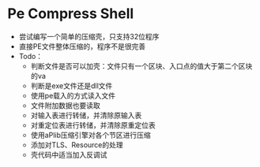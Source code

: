 # Pe Compress Shell
- 尝试编写一个简单的压缩壳，只支持32位程序
- 直接PE文件整体压缩的，程序不是很完善
- Todo：
  - 判断文件是否可以加壳：文件只有一个区块、入口点的值大于第二个区块的va
  - 判断是exe文件还是dll文件
  - 使用pe载入的方式读入文件
  - 文件附加数据也要读取
  - 对输入表进行转储，并清除原输入表
  - 对重定位表进行转储，并清除原重定位表
  - 使用aPlib压缩引擎对各个节区进行压缩
  - 添加对TLS、Resource的处理
  - 壳代码中适当加入反调试
